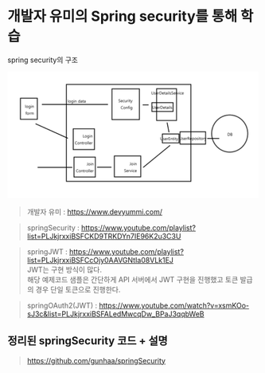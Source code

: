 # 개발자 유미의 Spring security를 통해 학습

spring security의 구조

![security](images/springSecurity1.jpg)

> 개발자 유미 : https://www.devyummi.com/

> springSecurity : https://www.youtube.com/playlist?list=PLJkjrxxiBSFCKD9TRKDYn7IE96K2u3C3U

> springJWT : https://www.youtube.com/playlist?list=PLJkjrxxiBSFCcOjy0AAVGNtIa08VLk1EJ<br>
> JWT는 구현 방식이 많다. <br>
> 해당 예제코드 샘플은 간단하게 API 서버에서 JWT 구현을 진행했고 토큰 발급의 경우 단일 토큰으로 진행한다.

> springOAuth2(JWT) : https://www.youtube.com/watch?v=xsmKOo-sJ3c&list=PLJkjrxxiBSFALedMwcqDw_BPaJ3qqbWeB

## 정리된 springSecurity 코드 + 설명

> https://github.com/gunhaa/springSecurity